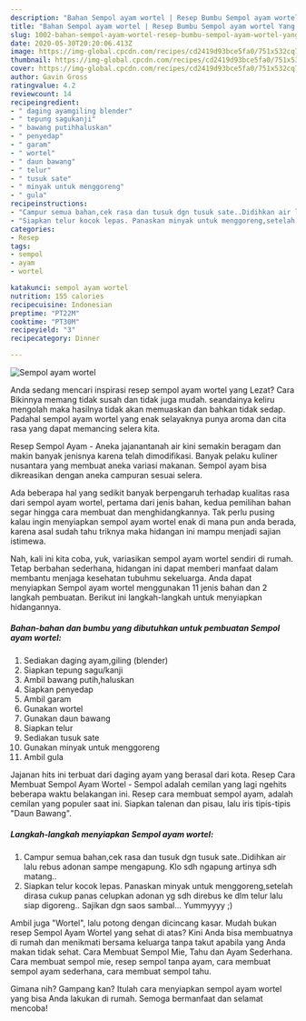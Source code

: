 ```yaml
---
description: "Bahan Sempol ayam wortel | Resep Bumbu Sempol ayam wortel Yang Lezat"
title: "Bahan Sempol ayam wortel | Resep Bumbu Sempol ayam wortel Yang Lezat"
slug: 1002-bahan-sempol-ayam-wortel-resep-bumbu-sempol-ayam-wortel-yang-lezat
date: 2020-05-30T20:20:06.413Z
image: https://img-global.cpcdn.com/recipes/cd2419d93bce5fa0/751x532cq70/sempol-ayam-wortel-foto-resep-utama.jpg
thumbnail: https://img-global.cpcdn.com/recipes/cd2419d93bce5fa0/751x532cq70/sempol-ayam-wortel-foto-resep-utama.jpg
cover: https://img-global.cpcdn.com/recipes/cd2419d93bce5fa0/751x532cq70/sempol-ayam-wortel-foto-resep-utama.jpg
author: Gavin Gross
ratingvalue: 4.2
reviewcount: 14
recipeingredient:
- " daging ayamgiling blender"
- " tepung sagukanji"
- " bawang putihhaluskan"
- " penyedap"
- " garam"
- " wortel"
- " daun bawang"
- " telur"
- " tusuk sate"
- " minyak untuk menggoreng"
- " gula"
recipeinstructions:
- "Campur semua bahan,cek rasa dan tusuk dgn tusuk sate..Didihkan air lalu rebus adonan sampe mengapung. Klo sdh ngapung artinya sdh matang.."
- "Siapkan telur kocok lepas. Panaskan minyak untuk menggoreng,setelah dirasa cukup panas celupkan adonan yg sdh direbus ke dlm telur lalu siap digoreng.. Sajikan dgn saos sambal... Yummyyyy ;)"
categories:
- Resep
tags:
- sempol
- ayam
- wortel

katakunci: sempol ayam wortel 
nutrition: 155 calories
recipecuisine: Indonesian
preptime: "PT22M"
cooktime: "PT30M"
recipeyield: "3"
recipecategory: Dinner

---
```



![Sempol ayam wortel](https://img-global.cpcdn.com/recipes/cd2419d93bce5fa0/751x532cq70/sempol-ayam-wortel-foto-resep-utama.jpg)

Anda sedang mencari inspirasi resep sempol ayam wortel yang Lezat? Cara Bikinnya memang tidak susah dan tidak juga mudah. seandainya keliru mengolah maka hasilnya tidak akan memuaskan dan bahkan tidak sedap. Padahal sempol ayam wortel yang enak selayaknya punya aroma dan cita rasa yang dapat memancing selera kita.

Resep Sempol Ayam - Aneka jajanantanah air kini semakin beragam dan makin banyak jenisnya karena telah dimodifikasi. Banyak pelaku kuliner nusantara yang membuat aneka variasi makanan. Sempol ayam bisa dikreasikan dengan aneka campuran sesuai selera.

Ada beberapa hal yang sedikit banyak berpengaruh terhadap kualitas rasa dari sempol ayam wortel, pertama dari jenis bahan, kedua pemilihan bahan segar hingga cara membuat dan menghidangkannya. Tak perlu pusing kalau ingin menyiapkan sempol ayam wortel enak di mana pun anda berada, karena asal sudah tahu triknya maka hidangan ini mampu menjadi sajian istimewa.


Nah, kali ini kita coba, yuk, variasikan sempol ayam wortel sendiri di rumah. Tetap berbahan sederhana, hidangan ini dapat memberi manfaat dalam membantu menjaga kesehatan tubuhmu sekeluarga. Anda dapat menyiapkan Sempol ayam wortel menggunakan 11 jenis bahan dan 2 langkah pembuatan. Berikut ini langkah-langkah untuk menyiapkan hidangannya.

<!--inarticleads1-->

##### Bahan-bahan dan bumbu yang dibutuhkan untuk pembuatan Sempol ayam wortel:

1. Sediakan  daging ayam,giling (blender)
1. Siapkan  tepung sagu/kanji
1. Ambil  bawang putih,haluskan
1. Siapkan  penyedap
1. Ambil  garam
1. Gunakan  wortel
1. Gunakan  daun bawang
1. Siapkan  telur
1. Sediakan  tusuk sate
1. Gunakan  minyak untuk menggoreng
1. Ambil  gula


Jajanan hits ini terbuat dari daging ayam yang berasal dari kota. Resep Cara Membuat Sempol Ayam Wortel - Sempol adalah cemilan yang lagi ngehits beberapa waktu belakangan ini. Resep cara membuat sempol ayam, adalah cemilan yang populer saat ini. Siapkan talenan dan pisau, lalu iris tipis-tipis &#34;Daun Bawang&#34;. 

<!--inarticleads2-->

##### Langkah-langkah menyiapkan Sempol ayam wortel:

1. Campur semua bahan,cek rasa dan tusuk dgn tusuk sate..Didihkan air lalu rebus adonan sampe mengapung. Klo sdh ngapung artinya sdh matang..
1. Siapkan telur kocok lepas. Panaskan minyak untuk menggoreng,setelah dirasa cukup panas celupkan adonan yg sdh direbus ke dlm telur lalu siap digoreng.. Sajikan dgn saos sambal... Yummyyyy ;)


Ambil juga &#34;Wortel&#34;, lalu potong dengan dicincang kasar. Mudah bukan resep Sempol Ayam Wortel yang sehat di atas? Kini Anda bisa membuatnya di rumah dan menikmati bersama keluarga tanpa takut apabila yang Anda makan tidak sehat. Cara Membuat Sempol Mie, Tahu dan Ayam Sederhana. Cara membuat sempol mie, resep sempol tanpa ayam, cara membuat sempol ayam sederhana, cara membuat sempol tahu. 

Gimana nih? Gampang kan? Itulah cara menyiapkan sempol ayam wortel yang bisa Anda lakukan di rumah. Semoga bermanfaat dan selamat mencoba!
